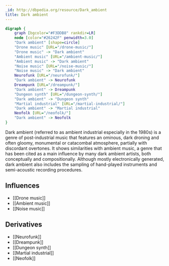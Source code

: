 ```yaml
---
_id: http://dbpedia.org/resource/Dark_ambient
title: Dark ambient
---
```


```dot
digraph {
	graph [bgcolor="#F3DDB8" rankdir=LR]
	node [color="#26242F" penwidth=3.0]
	"Dark ambient" [shape=circle]
	"Drone music" [URL="/drone-music/"]
	"Drone music" -> "Dark ambient"
	"Ambient music" [URL="/ambient-music/"]
	"Ambient music" -> "Dark ambient"
	"Noise music" [URL="/noise-music/"]
	"Noise music" -> "Dark ambient"
	Neurofunk [URL="/neurofunk/"]
	"Dark ambient" -> Neurofunk
	Dreampunk [URL="/dreampunk/"]
	"Dark ambient" -> Dreampunk
	"Dungeon synth" [URL="/dungeon-synth/"]
	"Dark ambient" -> "Dungeon synth"
	"Martial industrial" [URL="/martial-industrial/"]
	"Dark ambient" -> "Martial industrial"
	Neofolk [URL="/neofolk/"]
	"Dark ambient" -> Neofolk
}
```

Dark ambient (referred to as ambient industrial especially in the 1980s) is a genre of post-industrial music that features an ominous, dark droning and often gloomy, monumental or catacombal atmosphere, partially with discordant overtones. It shows similarities with ambient music, a genre that has been cited as a main influence by many dark ambient artists, both conceptually and compositionally. Although mostly electronically generated, dark ambient also includes the sampling of hand-played instruments and semi-acoustic recording procedures.

## Influences

- [[Drone music]]
- [[Ambient music]]
- [[Noise music]]

## Derivatives

- [[Neurofunk]]
- [[Dreampunk]]
- [[Dungeon synth]]
- [[Martial industrial]]
- [[Neofolk]]
